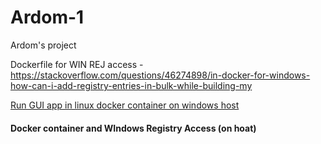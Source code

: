 # Ardom-1
Ardom's project

Dockerfile for WIN REJ access - https://stackoverflow.com/questions/46274898/in-docker-for-windows-how-can-i-add-registry-entries-in-bulk-while-building-my


[Run GUI app in linux docker container on windows host](https://dev.to/darksmile92/run-gui-app-in-linux-docker-container-on-windows-host-4kde)

#### Docker container and WIndows Registry Access (on hoat)
